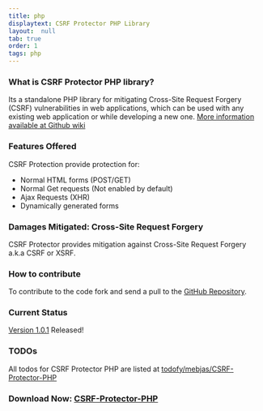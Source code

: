 ```yaml
---
title: php
displaytext: CSRF Protector PHP Library
layout:  null
tab: true
order: 1
tags: php
---
```

### What is CSRF Protector PHP library?
Its a standalone PHP library for mitigating Cross-Site Request Forgery (CSRF) vulnerabilities in web applications, which can be used with any existing web application or while developing a new one. [More information available at Github wiki](https://github.com/mebjas/CSRF-Protector-PHP/wiki)

### Features Offered
CSRF Protection provide protection for:
 - Normal HTML forms (POST/GET)
 - Normal Get requests (Not enabled by default)
 - Ajax Requests (XHR)
 - Dynamically generated forms
 
### Damages Mitigated: Cross-Site Request Forgery
CSRF Protector provides mitigation against Cross-Site Request Forgery a.k.a CSRF or XSRF.

### How to contribute
To contribute to the code fork and send a pull to the [GitHub Repository](https://github.com/mebjas/CSRF-Protector-PHP).

### Current Status
[Version 1.0.1](https://github.com/mebjas/CSRF-Protector-PHP/releases/tag/v1.0.1) Released!

### TODOs
All todos for CSRF Protector PHP are listed at [todofy/mebjas/CSRF-Protector-PHP](http://www.todofy.org/r/mebjas/CSRF-Protector-PHP)

### Download Now: [CSRF-Protector-PHP](https://github.com/mebjas/CSRF-Protector-PHP/releases)
